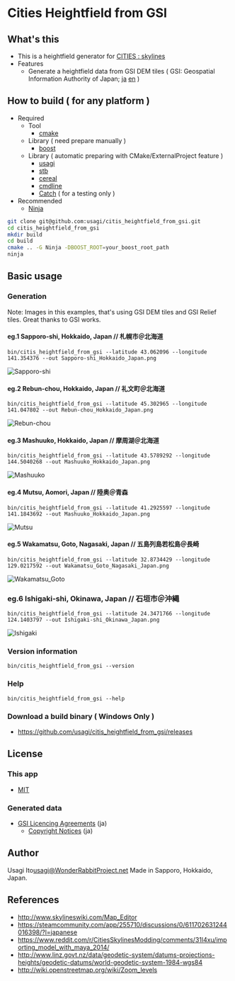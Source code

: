# Cities Heightfield from GSI

## What's this

- This is a heightfield generator for [CITIES : skylines](http://store.steampowered.com/app/255710)
- Features
    - Generate a heightfield data from GSI DEM tiles ( GSI: Geospatial Information Authority of Japan; [ja](http://www.gsi.go.jp/) [en](http://www.gsi.go.jp/ENGLISH/) )

## How to build ( for any platform )

- Required
    - Tool
        - [cmake](https://github.com/Kitware/CMake)
    - Library ( need prepare manually )
        - [boost](https://github.com/boostorg/boost)
    - Library ( automatic preparing with CMake/ExternalProject feature )
        - [usagi](https://github.com/usagi/usagi)
        - [stb](https://github.com/nothings/stb)
        - [cereal](https://github.com/USCiLab/cereal)
        - [cmdline](https://github.com/tanakh/cmdline)
        - [Catch](https://github.com/philsquared/Catch) ( for a testing only )
- Recommended
    - [Ninja](https://github.com/ninja-build/ninja)

```sh
git clone git@github.com:usagi/citis_heightfield_from_gsi.git
cd citis_heightfield_from_gsi
mkdir build
cd build
cmake .. -G Ninja -DBOOST_ROOT=your_boost_root_path
ninja
```

## Basic usage

### Generation

Note: Images in this examples, that's using GSI DEM tiles and GSI Relief tiles. Great thanks to GSI works.

#### eg.1 Sapporo-shi, Hokkaido, Japan // 札幌市＠北海道

```
bin/citis_heightfield_from_gsi --latitude 43.062096 --longitude 141.354376 --out Sapporo-shi_Hokkaido_Japan.png
```

![Sapporo-shi](image/Sapporo-shi_Hokkaido_Japan.png)

#### eg.2 Rebun-chou, Hokkaido, Japan // 礼文町＠北海道

```
bin/citis_heightfield_from_gsi --latitude 45.302965 --longitude 141.047802 --out Rebun-chou_Hokkaido_Japan.png
```

![Rebun-chou](image/Rebun-chou_Hokkaido_Japan.png)

#### eg.3 Mashuuko, Hokkaido, Japan // 摩周湖＠北海道

```
bin/citis_heightfield_from_gsi --latitude 43.5789292 --longitude 144.5040268 --out Mashuuko_Hokkaido_Japan.png
```

![Mashuuko](image/Mashuuko_Hokkaido_Japan.png)

#### eg.4 Mutsu, Aomori, Japan // 陸奥＠青森

```
bin/citis_heightfield_from_gsi --latitude 41.2925597 --longitude 141.1843692 --out Mashuuko_Hokkaido_Japan.png
```

![Mutsu](image/Mutsu-shi_Aomori_Japan.png)

#### eg.5 Wakamatsu, Goto, Nagasaki, Japan // 五島列島若松島＠長崎

```
bin/citis_heightfield_from_gsi --latitude 32.8734429 --longitude 129.0217592 --out Wakamatsu_Goto_Nagasaki_Japan.png
```

![Wakamatsu_Goto](image/Wakamatsu_Goto_Nagasaki_Japan.png)

### eg.6 Ishigaki-shi, Okinawa, Japan // 石垣市＠沖縄

```
bin/citis_heightfield_from_gsi --latitude 24.3471766 --longitude 124.1403797 --out Ishigaki-shi_Okinawa_Japan.png
```

![Ishigaki](image/Ishigaki-shi_Okinawa_Japan.png)

### Version information

```
bin/citis_heightfield_from_gsi --version
```

### Help

```
bin/citis_heightfield_from_gsi --help
```

### Download a build binary ( Windows Only )

- https://github.com/usagi/citis_heightfield_from_gsi/releases

## License

### This app

- [MIT](LICENCE.md)

### Generated data

- [GSI Licencing Agreements](http://www.gsi.go.jp/LAW/2930-index.html) (ja)
    - [Copyright Notices](http://www.gsi.go.jp/LAW/2930-meizi.html) (ja)

## Author

Usagi Ito<usagi@WonderRabbitProject.net>
Made in Sapporo, Hokkaido, Japan.

## References

- http://www.skylineswiki.com/Map_Editor
- https://steamcommunity.com/app/255710/discussions/0/611702631244016398/?l=japanese
- https://www.reddit.com/r/CitiesSkylinesModding/comments/31l4xu/importing_model_with_maya_2014/
- http://www.linz.govt.nz/data/geodetic-system/datums-projections-heights/geodetic-datums/world-geodetic-system-1984-wgs84
- http://wiki.openstreetmap.org/wiki/Zoom_levels
